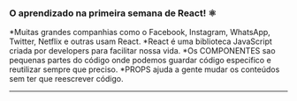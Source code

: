 ###  O aprendizado na primeira semana de React! ⚛️

*Muitas grandes companhias como o Facebook, Instagram, WhatsApp, Twitter, Netflix e outras usam React.
*React é uma biblioteca JavaScript criada por developers para facilitar nossa vida.
*Os COMPONENTES sao pequenas partes do código onde podemos guardar código especifico e reutilizar sempre que preciso.
*PROPS ajuda a gente mudar os conteúdos sem ter que reescrever código.

---


